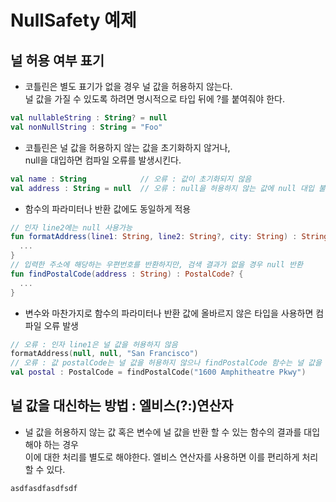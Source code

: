 # NullSafety 예제

## 널 허용 여부 표기

* 코틀린은 별도 표기가 없을 경우 널 값을 허용하지 않는다.  
  널 값을 가질 수 있도록 하려면 명시적으로 타입 뒤에 ?를 붙여줘야 한다.  
```kotlin
val nullableString : String? = null
val nonNullString : String = "Foo"
```

* 코틀린은 널 값을 허용하지 않는 값을 초기화하지 않거나,  
  null을 대입하면 컴파일 오류를 발생시킨다.
```kotlin
val name : String            // 오류 : 값이 초기화되지 않음
val address : String = null  // 오류 : null을 허용하지 않는 값에 null 대입 불가
```

* 함수의 파라미터나 반환 값에도 동일하게 적용
```kotlin
// 인자 line2에는 null 사용가능
fun formatAddress(line1: String, line2: String?, city: String) : String {
  ...
}
// 입력한 주소에 해당하는 우편번호를 반환하지만, 검색 결과가 없을 경우 null 반환
fun findPostalCode(address : String) : PostalCode? {
  ...
}
```

* 변수와 마찬가지로 함수의 파라미터나 반환 값에 올바르지 않은 타입을 사용하면 컴파일 오류 발생
```kotlin
// 오류 : 인자 line1은 널 값을 허용하지 않음
formatAddress(null, null, "San Francisco")
// 오류 : 값 postalCode는 널 값을 허용하지 않으나 findPostalCode 함수는 널 값을 반환 가능
val postal : PostalCode = findPostalCode("1600 Amphitheatre Pkwy")
```

## 널 값을 대신하는 방법 : 엘비스(?:)연산자

* 널 값을 허용하지 않는 값 혹은 변수에 널 값을 반환 할 수 있는 함수의 결과를 대입해야 하는 경우  
  이에 대한 처리를 별도로 해야한다. 엘비스 연산자를 사용하면 이를 편리하게 처리할 수 있다.
```kotlin
asdfasdfasdfsdf
```
